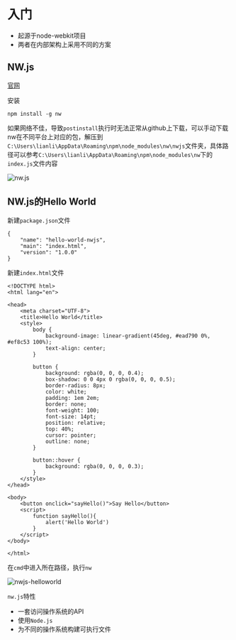# 入门
* 起源于node-webkit项目
* 两者在内部架构上采用不同的方案

## NW.js
[官网](https://nwjs.io/)

安装
```
npm install -g nw
```

如果网络不佳，导致`postinstall`执行时无法正常从github上下载，可以手动下载nw在不同平台上对应的包，解压到`C:\Users\lianli\AppData\Roaming\npm\node_modules\nw\nwjs`文件夹，具体路径可以参考`C:\Users\lianli\AppData\Roaming\npm\node_modules\nw`下的`index.js`文件内容

![nw.js](https://github.com/swordrain/electron-nsjw/blob/master/image/nwjs-win.png)

## NW.js的Hello World
新建`package.json`文件
```
{
    "name": "hello-world-nwjs",
    "main": "index.html",
    "version": "1.0.0"
}
```
新建`index.html`文件

```
<!DOCTYPE html>
<html lang="en">

<head>
    <meta charset="UTF-8">
    <title>Hello World</title>
    <style>
        body {
            background-image: linear-gradient(45deg, #ead790 0%, #ef8c53 100%);
            text-align: center;
        }

        button {
            background: rgba(0, 0, 0, 0.4);
            box-shadow: 0 0 4px 0 rgba(0, 0, 0, 0.5);
            border-radius: 8px;
            color: white;
            padding: 1em 2em;
            border: none;
            font-weight: 100;
            font-size: 14pt;
            position: relative;
            top: 40%;
            cursor: pointer;
            outline: none;
        }

        button::hover {
            background: rgba(0, 0, 0, 0.3);
        }
    </style>
</head>

<body>
    <button onclick="sayHello()">Say Hello</button>
    <script>
        function sayHello(){
            alert('Hello World')
        }
    </script>
</body>

</html>
```

在`cmd`中进入所在路径，执行`nw`

![nwjs-helloworld](https://github.com/swordrain/electron-nsjw/blob/master/image/nwjs-helloworld.png)

`nw.js`特性

* 一套访问操作系统的API
* 使用`Node.js`
* 为不同的操作系统构建可执行文件

